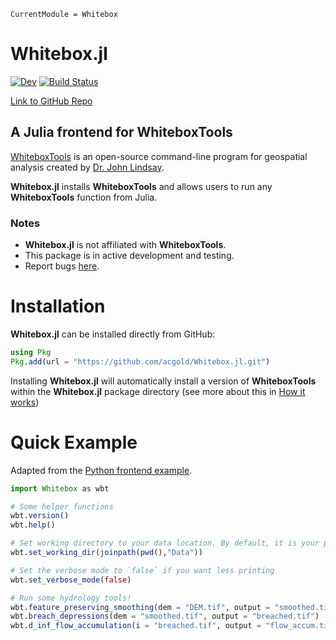 ```@meta
CurrentModule = Whitebox
```

# Whitebox.jl

[![Dev](https://img.shields.io/badge/docs-dev-blue.svg)](https://acgold.github.io/Whitebox.jl/dev/)
[![Build Status](https://github.com/acgold/Whitebox.jl/actions/workflows/CI.yml/badge.svg?branch=main)](https://github.com/acgold/Whitebox.jl/actions/workflows/CI.yml?query=branch%3Amain)


[Link to GitHub Repo](https://github.com/acgold/Whitebox.jl)

## A Julia frontend for WhiteboxTools

[WhiteboxTools](https://github.com/jblindsay/whitebox-tools) is an open-source command-line program for geospatial analysis created by [Dr. John Lindsay](https://jblindsay.github.io/ghrg/index.html).

**Whitebox.jl** installs **WhiteboxTools** and allows users to run any **WhiteboxTools** function from Julia.

### Notes

- **Whitebox.jl** is not affiliated with **WhiteboxTools**. 
- This package is in active development and testing.
- Report bugs [here](https://github.com/acgold/Whitebox.jl/issues).

# Installation

**Whitebox.jl** can be installed directly from GitHub:

```julia
using Pkg
Pkg.add(url = "https://github.com/acgold/Whitebox.jl.git")
```
Installing **Whitebox.jl** will automatically install a version of **WhiteboxTools** within the **Whitebox.jl** package directory (see more about this in [How it works](@ref))

# Quick Example

Adapted from the [Python frontend example](https://github.com/giswqs/whitebox-python#quick-example).

```julia
import Whitebox as wbt

# Some helper functions
wbt.version()
wbt.help()

# Set working directory to your data location. By default, it is your project's working directory (found via `pwd()`)
wbt.set_working_dir(joinpath(pwd(),"Data"))

# Set the verbose mode to `false` if you want less printing
wbt.set_verbose_mode(false)

# Run some hydrology tools!
wbt.feature_preserving_smoothing(dem = "DEM.tif", output = "smoothed.tif")
wbt.breach_depressions(dem = "smoothed.tif", output = "breached.tif")
wbt.d_inf_flow_accumulation(i = "breached.tif", output = "flow_accum.tif")

```